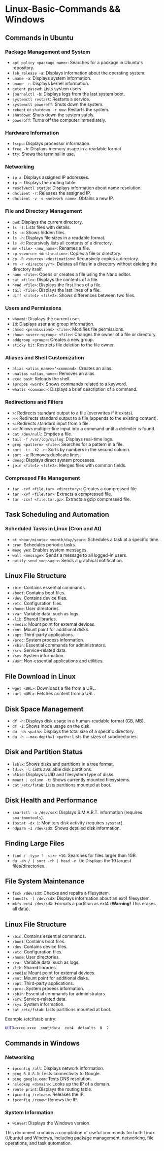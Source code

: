 # Linux-Basic-Commands && Windows

## Commands in Ubuntu

### Package Management and System
- `apt policy <package name>`: Searches for a package in Ubuntu's repository.
- `lsb_release -a`: Displays information about the operating system.
- `uname -a`: Displays system information.
- `uname -r`: Displays kernel information.
- `getent passwd`: Lists system users.
- `journalctl -b`: Displays logs from the last system boot.
- `systemctl restart`: Restarts a service.
- `systemctl poweroff`: Shuts down the system.
- `reboot` or `shutdown -r now`: Restarts the system.
- `shutdown`: Shuts down the system safely.
- `poweroff`: Turns off the computer immediately.

### Hardware Information
- `lscpu`: Displays processor information.
- `free -h`: Displays memory usage in a readable format.
- `tty`: Shows the terminal in use.

### Networking
- `ip a`: Displays assigned IP addresses.
- `ip r`: Displays the routing table.
- `resolvectl status`: Displays information about name resolution.
- `dhclient -r`: Releases the assigned IP.
- `dhclient -v -s <network name>`: Obtains a new IP.

### File and Directory Management
- `pwd`: Displays the current directory.
- `ls -l`: Lists files with details.
- `ls -a`: Shows hidden files.
- `ls -h`: Displays file sizes in a readable format.
- `ls -R`: Recursively lists all contents of a directory.
- `mv <file> <new_name>`: Renames a file.
- `cp <source> <destination>`: Copies a file or directory.
- `cp -R <source> <destination>`: Recursively copies a directory.
- `rm -r <directory/*>`: Deletes all files in a directory without deleting the directory itself.
- `nano <file>`: Opens or creates a file using the Nano editor.
- `cat <file>`: Displays the contents of a file.
- `head <file>`: Displays the first lines of a file.
- `tail <file>`: Displays the last lines of a file.
- `diff <file1> <file2>`: Shows differences between two files.

### Users and Permissions
- `whoami`: Displays the current user.
- `id`: Displays user and group information.
- `chmod <permissions> <file>`: Modifies file permissions.
- `chown <user>:<group> <file>`: Changes the owner of a file or directory.
- `addgroup <group>`: Creates a new group.
- `sticky bit`: Restricts file deletion to the file owner.

### Aliases and Shell Customization
- `alias <alias_name>=’<command>`: Creates an alias.
- `unalias <alias_name>`: Removes an alias.
- `exec bash`: Reloads the shell.
- `apropos <word>`: Shows commands related to a keyword.
- `whatis <command>`: Displays a brief description of a command.

### Redirections and Filters
- `>`: Redirects standard output to a file (overwrites if it exists).
- `>>`: Redirects standard output to a file (appends to the existing content).
- `<`: Redirects standard input from a file.
- `<<`: Allows multiple-line input into a command until a delimiter is found.
- `cat /dev/null`: Empties a file.
- `tail -f /var/log/syslog`: Displays real-time logs.
- `grep <pattern> <file>`: Searches for a pattern in a file.
- `sort -t: -k2 -n`: Sorts by numbers in the second column.
- `sort -u`: Removes duplicate lines.
- `dmesg`: Displays direct system processes.
- `join <file1> <file2>`: Merges files with common fields.

### Compressed File Management
- `tar -cvf <file.tar> <directory>`: Creates a compressed file.
- `tar -xvf <file.tar>`: Extracts a compressed file.
- `tar -zxvf <file.tar.gz>`: Extracts a gzip compressed file.

## Task Scheduling and Automation

### Scheduled Tasks in Linux (Cron and At)
- `at <hour/minute> <month/day/year>`: Schedules a task at a specific time.
- `cron`: Schedules periodic tasks.
- `mesg yes`: Enables system messages.
- `wall <message>`: Sends a message to all logged-in users.
- `notify-send <message>`: Sends a graphical notification.

## Linux File Structure

- `/bin`: Contains essential commands.
- `/boot`: Contains boot files.
- `/dev`: Contains device files.
- `/etc`: Configuration files.
- `/home`: User directories.
- `/var`: Variable data, such as logs.
- `/lib`: Shared libraries.
- `/media`: Mount point for external devices.
- `/mnt`: Mount point for additional disks.
- `/opt`: Third-party applications.
- `/proc`: System process information.
- `/sbin`: Essential commands for administrators.
- `/srv`: Service-related data.
- `/sys`: System information.
- `/usr`: Non-essential applications and utilities.

## File Download in Linux
- `wget <URL>`: Downloads a file from a URL.
- `curl <URL>`: Fetches content from a URL.

## Disk Space Management
- `df -h`: Displays disk usage in a human-readable format (GB, MB).
- `df -i`: Shows inode usage on the disk.
- `du -sh <path>`: Displays the total size of a specific directory.
- `du -h --max-depth=1 <path>`: Lists the sizes of subdirectories.

## Disk and Partition Status
- `lsblk`: Shows disks and partitions in a tree format.
- `fdisk -l`: Lists available disk partitions.
- `blkid`: Displays UUID and filesystem type of disks.
- `mount | column -t`: Shows currently mounted filesystems.
- `cat /etc/fstab`: Lists partitions mounted at boot.

## Disk Health and Performance
- `smartctl -a /dev/sdX`: Displays S.M.A.R.T. information (requires `smartmontools`).
- `iostat -dx 1`: Monitors disk activity (requires `sysstat`).
- `hdparm -I /dev/sdX`: Shows detailed disk information.

## Finding Large Files
- `find / -type f -size +1G`: Searches for files larger than 1GB.
- `du -ah / | sort -rh | head -n 10`: Displays the 10 largest files/directories.

## File System Maintenance
- `fsck /dev/sdX`: Checks and repairs a filesystem.
- `tune2fs -l /dev/sdX`: Displays information about an ext4 filesystem.
- `mkfs.ext4 /dev/sdX`: Formats a partition as ext4 (**Warning!** This erases all data).

## Linux File Structure
- `/bin`: Contains essential commands.
- `/boot`: Contains boot files.
- `/dev`: Contains device files.
- `/etc`: Configuration files.
- `/home`: User directories.
- `/var`: Variable data, such as logs.
- `/lib`: Shared libraries.
- `/media`: Mount point for external devices.
- `/mnt`: Mount point for additional disks.
- `/opt`: Third-party applications.
- `/proc`: System process information.
- `/sbin`: Essential commands for administrators.
- `/srv`: Service-related data.
- `/sys`: System information.
- `cat /etc/fstab`: Lists partitions mounted at boot.

Example /etc/fstab entry: 
```bash
UUID=xxxx-xxxx  /mnt/data  ext4  defaults  0  2
```
## Commands in Windows

### Networking
- `ipconfig /all`: Displays network information.
- `ping 8.8.8.8`: Tests connectivity to Google.
- `ping google.com`: Tests DNS resolution.
- `nslookup <domain>`: Looks up the IP of a domain.
- `route print`: Displays the routing table.
- `ipconfig /release`: Releases the IP.
- `ipconfig /renew`: Renews the IP.

### System Information
- `winver`: Displays the Windows version.

This document contains a compilation of useful commands for both Linux (Ubuntu) and Windows, including package management, networking, file operations, and task automation.
